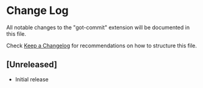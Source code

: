 # Change Log

All notable changes to the "got-commit" extension will be documented in this file.

Check [Keep a Changelog](http://keepachangelog.com/) for recommendations on how to structure this file.

## [Unreleased]

- Initial release